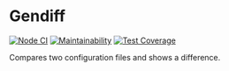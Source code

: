 # Gendiff

[![Node CI](https://github.com/alexSmkh/gendiff/workflows/Node%20CI/badge.svg)](https://github.com/alexSmkh/gendiff/actions)
[![Maintainability](https://api.codeclimate.com/v1/badges/d82a95faac91e54bdedb/maintainability)](https://codeclimate.com/github/alexSmkh/gendiff/maintainability)
[![Test Coverage](https://api.codeclimate.com/v1/badges/d82a95faac91e54bdedb/test_coverage)](https://codeclimate.com/github/alexSmkh/gendiff/test_coverage)

Compares two configuration files and shows a difference.
